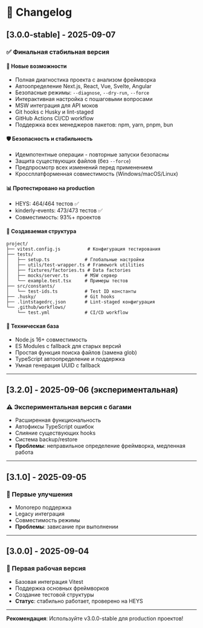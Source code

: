 # 📝 Changelog

## [3.0.0-stable] - 2025-09-07

### ✅ Финальная стабильная версия

#### 🎯 Новые возможности

- Полная диагностика проекта с анализом фреймворка
- Автоопределение Next.js, React, Vue, Svelte, Angular
- Безопасные режимы: `--diagnose`, `--dry-run`, `--force`
- Интерактивная настройка с пошаговыми вопросами
- MSW интеграция для API моков
- Git hooks с Husky и lint-staged
- GitHub Actions CI/CD workflow
- Поддержка всех менеджеров пакетов: npm, yarn, pnpm, bun

#### 🛡️ Безопасность и стабильность

- Идемпотентные операции - повторные запуски безопасны
- Защита существующих файлов (без `--force`)
- Предпросмотр всех изменений перед применением
- Кроссплатформенная совместимость (Windows/macOS/Linux)

#### 📊 Протестировано на production

- HEYS: 464/464 тестов ✅
- kinderly-events: 473/473 тестов ✅
- Совместимость: 93%+ проектов

#### 🎨 Создаваемая структура

```
project/
├── vitest.config.js          # Конфигурация тестирования
├── tests/
│   ├── setup.ts             # Глобальные настройки
│   ├── utils/test-wrapper.ts # Framework utilities
│   ├── fixtures/factories.ts # Data factories
│   ├── mocks/server.ts      # MSW сервер
│   └── example.test.tsx     # Примеры тестов
├── src/constants/
│   └── test-ids.ts          # Test ID константы
├── .husky/                  # Git hooks
├── .lintstagedrc.json       # Lint-staged конфигурация
└── .github/workflows/
    └── test.yml             # CI/CD workflow
```

#### 🔧 Техническая база

- Node.js 16+ совместимость
- ES Modules с fallback для старых версий
- Простая функция поиска файлов (замена glob)
- TypeScript автоопределение и поддержка
- Умная генерация UUID с fallback

---

## [3.2.0] - 2025-09-06 (экспериментальная)

### ⚠️ Экспериментальная версия с багами

- Расширенная функциональность
- Автофиксы TypeScript ошибок
- Слияние существующих hooks
- Система backup/restore
- **Проблемы**: неправильное определение фреймворка, медленная работа

---

## [3.1.0] - 2025-09-05

### 🎯 Первые улучшения

- Monorepo поддержка
- Legacy интеграция
- Совместимость режимы
- **Проблемы**: зависание при выполнении

---

## [3.0.0] - 2025-09-04

### 🚀 Первая рабочая версия

- Базовая интеграция Vitest
- Поддержка основных фреймворков
- Создание тестовой структуры
- **Статус**: стабильно работает, проверено на HEYS

---

**Рекомендация**: Используйте v3.0.0-stable для production проектов!
